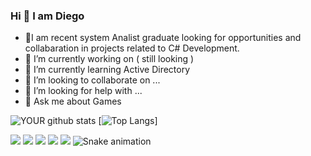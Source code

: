 ### Hi 👋 I am Diego

- 🔭I am recent system Analist graduate looking for opportunities and collabaration in projects related to C# Development.
- 🔭 I’m currently working on ( still looking )
- 🌱 I’m currently learning Active Directory
- 👯 I’m looking to collaborate on ...
- 🤔 I’m looking for help with ...
- 💬 Ask me about Games

![YOUR github stats](https://github-readme-stats.vercel.app/api?username=DiegoGomesdev&show_icons=true&theme=radical) [![Top Langs](https://github-readme-stats.vercel.app/api/top-langs/?username=DiegoGomesdev&show_icons=true&theme=radical)]


[<img src="https://img.shields.io/badge/twitter-%231DA1F2.svg?&style=for-the-badge&logo=twitter&logoColor=white" />](https://twitter.com/USERNAME) [<img src="https://img.shields.io/badge/medium-%2312100E.svg?&style=for-the-badge&logo=medium&logoColor=white" />](https://medium.com/USERNAME)  [<img src="https://img.shields.io/badge/linkedin-%230077B5.svg?&style=for-the-badge&logo=linkedin&logoColor=white" />](https://www.linkedin.com/in/diegosousaa/) [<img src = "https://img.shields.io/badge/instagram-%23E4405F.svg?&style=for-the-badge&logo=instagram&logoColor=white">](https://www.instagram.com/diegogmss_/) [<img src = "https://img.shields.io/badge/facebook-%231877F2.svg?&style=for-the-badge&logo=facebook&logoColor=white">](https://www.facebook.com/GhostNiceGuy/)
![Snake animation](https://github.com/DiegoGomesdev/DiegoGomesdev/blob/output/github-contribution-grid-snake.svg)
